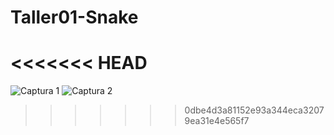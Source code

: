 # Taller01-Snake
<<<<<<< HEAD
=======
![Captura 1](Integrante1error.bmp)
![Captura 2](captura.bmp)
>>>>>>> 0dbe4d3a81152e93a344eca32079ea31e4e565f7
